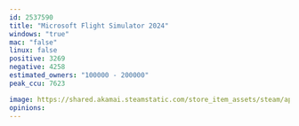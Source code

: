 ```yaml
---
id: 2537590
title: "Microsoft Flight Simulator 2024"
windows: "true"
mac: "false"
linux: false
positive: 3269
negative: 4258
estimated_owners: "100000 - 200000"
peak_ccu: 7623

image: https://shared.akamai.steamstatic.com/store_item_assets/steam/apps/2537590/header.jpg?t=1732032100
opinions:
---
```

